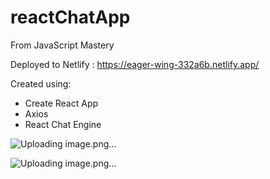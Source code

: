 # reactChatApp
From JavaScript Mastery


Deployed to Netlify : https://eager-wing-332a6b.netlify.app/

Created using:
- Create React App
- Axios
- React Chat Engine



![Uploading image.png…]()


![Uploading image.png…]()

